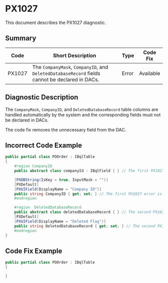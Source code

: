 # PX1027
This document describes the PX1027 diagnostic.

## Summary

| Code   | Short Description                                                                              | Type  | Code Fix  | 
| ------ | ---------------------------------------------------------------------------------------------- | ----- | --------- | 
| PX1027 | The `CompanyMask`, `CompanyID`, and `DeletedDatabaseRecord` fields cannot be declared in DACs. | Error | Available |

## Diagnostic Description
The `CompanyMask`, `CompanyID`, and `DeletedDatabaseRecord` table columns are handled automatically by the system and the corresponding fields must not be declared in DACs. 

The code fix removes the unnecessary field from the DAC.

## Incorrect Code Example

```C#
public partial class POOrder : IBqlTable
{
    #region CompanyID
    public abstract class companyId : IBqlField { } // The first PX1027 error is displayed for this line.

    [PXDBString(IsKey = true, InputMask = "")]
    [PXDefault]
    [PXUIField(DisplayName = "Company ID")]
    public string CompanyID { get; set; } // The first PX1027 error is also displayed for this line.
    #endregion

    #region  DeletedDatabaseRecord
    public abstract class deletedDatabaseRecord { } // The second PX1027 error is displayed for this line.
    [PXDefault]
    [PXUIField(DisplayName = "Deleted Flag")]
    public string DeletedDatabaseRecord { get; set; } // The second PX1027 error is also displayed for this line.
    #endregion
}
```

## Code Fix Example

```C#
public partial class POOrder : IBqlTable
{

}
```